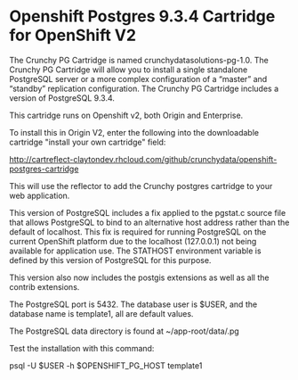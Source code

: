 Openshift Postgres 9.3.4 Cartridge for OpenShift V2
=============================

The Crunchy PG Cartridge is named crunchydatasolutions-pg-1.0. The Crunchy PG Cartridge will allow you to install a single standalone PostgreSQL server or a more complex configuration of a “master” and “standby” replication configuration. The Crunchy PG Cartridge includes a version of PostgreSQL 9.3.4. 

This cartridge runs on Openshift v2, both Origin and Enterprise.

To install this in Origin V2, enter the following into the downloadable
cartridge "install your own cartridge" field:

http://cartreflect-claytondev.rhcloud.com/github/crunchydata/openshift-postgres-cartridge

This will use the reflector to add the Crunchy postgres cartridge to your
web application.


This version of PostgreSQL includes a fix applied to the pgstat.c source file that allows PostgreSQL to bind to an alternative host address rather than the default of localhost. This fix is required for running PostgreSQL on the current OpenShift platform due to the localhost (127.0.0.1) not being available for application use. The STATHOST environment variable is defined by this version of PostgreSQL for this purpose. 

This version also now includes the postgis extensions as well as
all the contrib extensions.

The PostgreSQL port is 5432.  The database user is $USER, and the database
name is template1, all are default values.

The PostgreSQL data directory is found at ~/app-root/data/.pg

Test the installation with this command:

psql -U $USER -h $OPENSHIFT_PG_HOST template1

